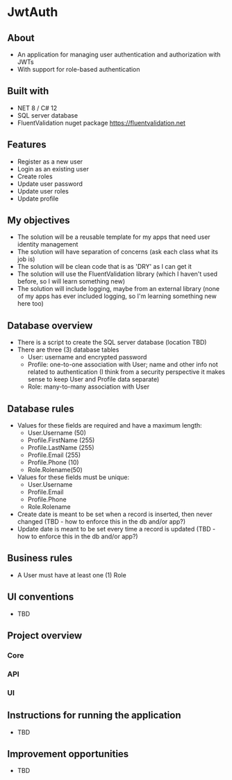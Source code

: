 # JwtAuth

## About
 - An application for managing user authentication and authorization with JWTs
 - With support for role-based authentication

## Built with
 - NET 8 / C# 12
 - SQL server database
 - FluentValidation nuget package https://fluentvalidation.net

## Features
 - Register as a new user
 - Login as an existing user
 - Create roles
 - Update user password
 - Update user roles
 - Update profile

## My objectives
 - The solution will be a reusable template for my apps that need user identity management
 - The solution will have separation of concerns (ask each class what its job is)
 - The solution will be clean code that is as 'DRY' as I can get it
 - The solution will use the FluentValidation library (which I haven't used before, so I will learn something new)
 - The solution will include logging, maybe from an external library (none of my apps has ever included logging, so I'm learning something new here too)

## Database overview
 - There is a script to create the SQL server database (location TBD)
 - There are three (3) database tables
	- User: username and encrypted password
	- Profile: one-to-one association with User; name and other info not related to authentication (I think from a security perspective it makes sense to keep User and Profile data separate)
	- Role: many-to-many association with User

## Database rules
 - Values for these fields are required and have a maximum length:
	- User.Username (50)
	- Profile.FirstName (255)
	- Profile.LastName (255)
	- Profile.Email (255)
	- Profile.Phone (10)
	- Role.Rolename(50)
 - Values for these fields must be unique:
	- User.Username
	- Profile.Email
	- Profile.Phone
	- Role.Rolename
 - Create date is meant to be set when a record is inserted, then never changed (TBD - how to enforce this in the db and/or app?)
 - Update date is meant to be set every time a record is updated  (TBD - how to enforce this in the db and/or app?)

## Business rules
 - A User must have at least one (1) Role

## UI conventions
 - TBD

## Project overview
### Core
### API
### UI

## Instructions for running the application
 - TBD

## Improvement opportunities
 - TBD
